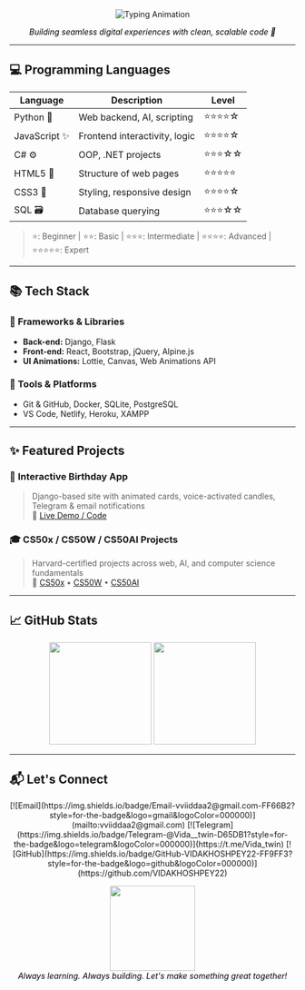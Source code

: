 <div align="center">
  <img src="https://readme-typing-svg.demolab.com?font=Fira+Code&size=28&duration=3000&pause=1000&color=FF66B2&center=true&width=500&lines=%F0%9F%92%9E%20Hi%20%F0%9F%91%8B%2C%20I'm%20Vida;%F0%9F%92%BB%20Full-Stack%20Developer;%F0%9F%A4%96%20AI%20%26%20Web%20Enthusiast;%F0%9F%8E%80%20From%20Code%20to%20Creativity" alt="Typing Animation"/>
</div>

<p align="center">
  <em style="color: #000000;">Building seamless digital experiences with clean, scalable code 🎨</em>
</p>

---

## 💻 Programming Languages

| Language     | Description                      | Level        |
|--------------|----------------------------------|--------------|
| Python 🐍    | Web backend, AI, scripting       | ⭐⭐⭐⭐☆       |
| JavaScript ✨| Frontend interactivity, logic    | ⭐⭐⭐⭐☆       |
| C# ⚙️        | OOP, .NET projects                | ⭐⭐⭐☆☆       |
| HTML5 🧱      | Structure of web pages           | ⭐⭐⭐⭐⭐       |
| CSS3 🎨       | Styling, responsive design       | ⭐⭐⭐⭐☆       |
| SQL 🗃️        | Database querying                | ⭐⭐⭐☆☆       |

> ⭐: Beginner | ⭐⭐: Basic | ⭐⭐⭐: Intermediate | ⭐⭐⭐⭐: Advanced | ⭐⭐⭐⭐⭐: Expert

---

## 📚 Tech Stack

### 🧠 Frameworks & Libraries
- **Back-end:** Django, Flask  
- **Front-end:** React, Bootstrap, jQuery, Alpine.js  
- **UI Animations:** Lottie, Canvas, Web Animations API

### 🔧 Tools & Platforms
- Git & GitHub, Docker, SQLite, PostgreSQL  
- VS Code, Netlify, Heroku, XAMPP  

---

## ✨ Featured Projects

### 🎂 **Interactive Birthday App**
> Django-based site with animated cards, voice-activated candles, Telegram & email notifications  
🔗 [Live Demo / Code](https://github.com/VIDAKHOSHPEY22/birthday)

### 🎓 **CS50x / CS50W / CS50AI Projects**
> Harvard-certified projects across web, AI, and computer science fundamentals  
🔗 [CS50x](https://github.com/VIDAKHOSHPEY22/cs50x) • [CS50W](https://github.com/VIDAKHOSHPEY22/cs50w) • [CS50AI](https://github.com/VIDAKHOSHPEY22/CS50AI)

---

## 📈 GitHub Stats

<div align="center">
  <img height="180em" src="https://github-readme-stats.vercel.app/api?username=VIDAKHOSHPEY22&show_icons=true&hide_border=true&count_private=true&bg_color=FF66B210&title_color=FF66B2&icon_color=D65DB1&text_color=000000"/>
  <img height="180em" src="https://github-readme-stats.vercel.app/api/top-langs/?username=VIDAKHOSHPEY22&layout=compact&hide_border=true&bg_color=FF66B210&title_color=FF66B2&text_color=000000"/>
</div>

---

## 📬 Let's Connect

<div align="center">
  [![Email](https://img.shields.io/badge/Email-vviiddaa2@gmail.com-FF66B2?style=for-the-badge&logo=gmail&logoColor=000000)](mailto:vviiddaa2@gmail.com)
  [![Telegram](https://img.shields.io/badge/Telegram-@Vida__twin-D65DB1?style=for-the-badge&logo=telegram&logoColor=000000)](https://t.me/Vida_twin)
  [![GitHub](https://img.shields.io/badge/GitHub-VIDAKHOSHPEY22-FF9FF3?style=for-the-badge&logo=github&logoColor=000000)](https://github.com/VIDAKHOSHPEY22)
</div>

<p align="center">
  <img src="https://media.giphy.com/media/3o7aD2d7hy9ktXNDP2/giphy.gif" width="150"/><br/>
  <em style="color: #000000;">Always learning. Always building. Let's make something great together!</em>
</p>
